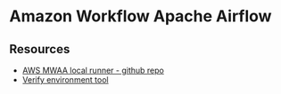 # Amazon Workflow Apache Airflow


## Resources

* [AWS MWAA local runner - github repo](https://github.com/aws/aws-mwaa-local-runner)
* [Verify environment tool](https://github.com/awslabs/aws-support-tools/tree/master/MWAA)